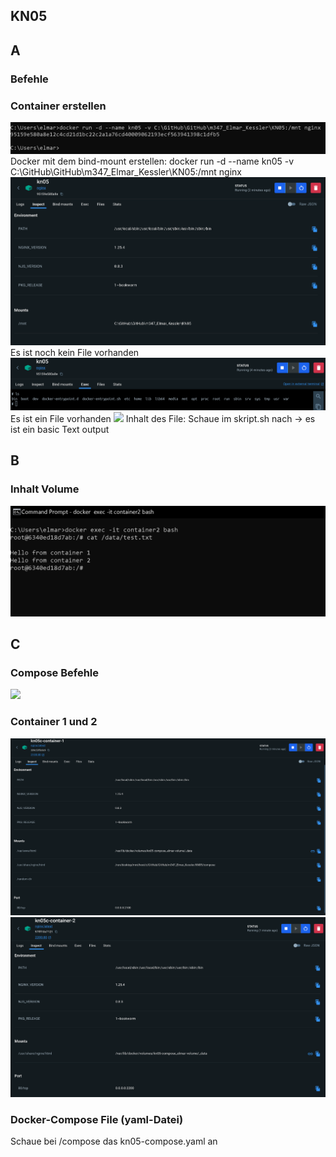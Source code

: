 ## KN05
## A 
### Befehle
### Container erstellen
![](Bilder/KN05AContainerErstellen.PNG "")
Docker mit dem bind-mount erstellen: docker run -d --name kn05 -v C:\GitHub\GitHub\m347_Elmar_Kessler\KN05:/mnt nginx
![](Bilder/KN05AContainerInspect.PNG "")
Es ist noch kein File vorhanden
![](Bilder/KN05KeinFile.PNG "")
Es ist ein File vorhanden
![](Bilder/KN5FileVorhanden.PNG "")
Inhalt des File:
Schaue im skript.sh nach -> es ist ein basic Text output
## B
### Inhalt Volume
![](Bilder/KN05BInhaltVolume.PNG "")
## C
### Compose Befehle
![](Bilder/KN05CComposeBefehle.PNG "")
### Container 1 und 2
![](Bilder/KN05CContainer1.PNG "")
![](Bilder/KN05CContainer2.PNG "")

### Docker-Compose File (yaml-Datei)
Schaue bei /compose das kn05-compose.yaml an
